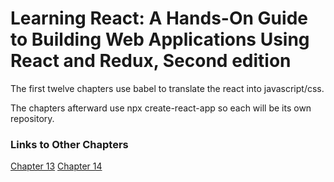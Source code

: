 <h1>Learning React: A Hands-On Guide to Building Web Applications Using React and Redux, Second edition</h1>

<p>The first twelve chapters use babel to translate the react into javascript/css.</p>
<p>The chapters afterward use npx create-react-app so each will be its own repository.</p>

<h3>Links to Other Chapters</h3>
<a href="https://github.com/justinfrey64/learning-react-chapter-13">Chapter 13</a>
<a href="https://github.com/justinfrey64/learning-react-chapter-14">Chapter 14</a>
